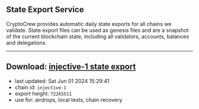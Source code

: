 ## State Export Service
CryptoCrew provides automatic daily state exports for all chains we validate. State export files can be used as genesis files and are a snapshot of the current blockchain state, including all validators, accounts, balances and delegations.

---
**Download: [injective-1 state export](https://dl-eu2.ccvalidators.com/SERVICE/injective/injective-1_export_72265511.json)**
---

- last updated: Sat Jun 01 2024 15:29:41
- chain id: `injective-1`
- export height: `72265511`
- use for: airdrops, local tests, chain recovery
